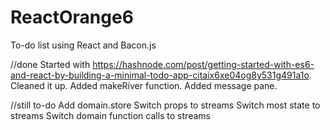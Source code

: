 # ReactOrange6
To-do list using React and Bacon.js

//done
Started with https://hashnode.com/post/getting-started-with-es6-and-react-by-building-a-minimal-todo-app-citaix6xe04og8y531g491a1o.
Cleaned it up.
Added makeRiver function.
Added message pane.

//still to-do
Add domain.store
Switch props to streams
Switch most state to streams
Switch domain function calls to streams
